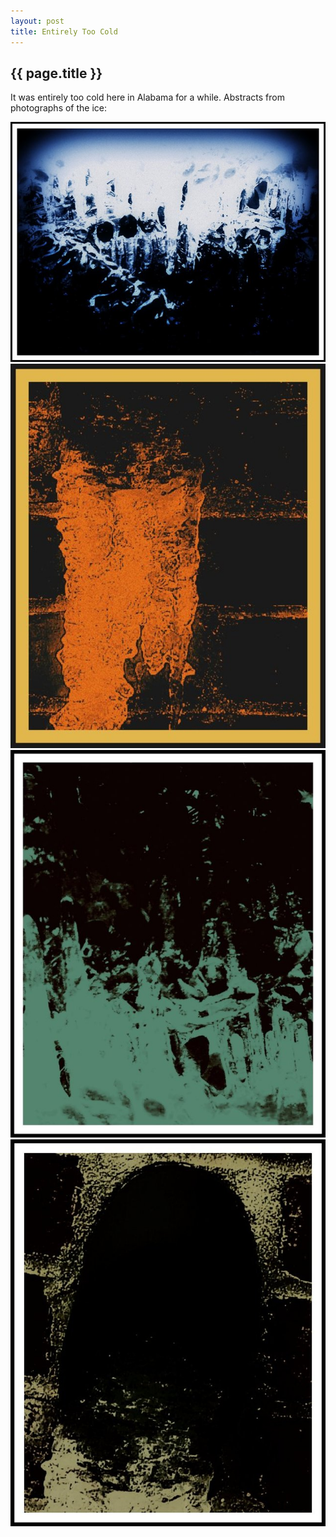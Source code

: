 ```yaml
---
layout: post
title: Entirely Too Cold
---
```


## {{ page.title }}

It was entirely too cold here in Alabama for a while.  Abstracts from photographs of the ice:

<a href="/images/abstracts/ice_abstract1.jpg"><img src='/images/abstracts/thumbs/ice_abstract1.jpg' alt='Ice Abstract 1 - January 2011' /></a>
<a href="/images/abstracts/ice_abstract2.jpg"><img src='/images/abstracts/thumbs/ice_abstract2.jpg' alt='Ice Abstract 2 - January 2011' /></a>
<a href="/images/abstracts/ice_abstract3.jpg"><img src='/images/abstracts/thumbs/ice_abstract3.jpg' alt='Ice Abstract 3 - January 2011' /></a>
<a href="/images/abstracts/ice_abstract4.jpg"><img src='/images/abstracts/thumbs/ice_abstract4.jpg' alt='Ice Abstract 4 - January 2011' /></a>

